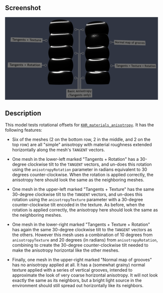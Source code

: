 ## Screenshot

![screenshot](screenshot/screenshot-large.png)

## Description

This model tests rotational offsets for [`KHR_materials_anisotropy`](https://github.com/KhronosGroup/glTF/tree/main/extensions/2.0/Khronos/KHR_materials_anisotropy).  It has the following features:

- Six of the meshes (2 on the bottom row, 2 in the middle, and 2 on the top row) are all "simple" anisotropy with material roughness extended horizontally along the mesh's `TANGENT` vectors.

- One mesh in the lower-left marked "Tangents + Rotation" has a 30-degree clockwise tilt to the `TANGENT` vectors, and un-does this rotation using the `anisotropyRotation` parameter in radians equivalent to 30 degrees counter-clockwise.  When the rotation is applied correctly, the anisotropy here should look the same as the neighboring meshes.

- One mesh in the upper-left marked "Tangents + Texture" has the same 30-degree clockwise tilt to the `TANGENT` vectors, and un-does this rotation using the `anisotropyTexture` parameter with a 30-degree counter-clockwise tilt encoded in the texture.  As before, when the rotation is applied correctly, the anisotropy here should look the same as the neighboring meshes.

- One mesh in the lower-right marked "Tangents + Texture + Rotation" has again the same 30-degree clockwise tilt to the `TANGENT` vectors as the others.  However this mesh uses a combination of 10 degrees from `anisotropyTexture` and 20 degrees (in radians) from `anisotropyRotation`, combining to create the 30-degree counter-clockwise tilt needed to make the anisotropy horizontal like the other meshes.

- Finally, one mesh in the upper-right marked "Normal map of grooves" has no anisotropy applied at all.  It has a (somewhat grainy) normal texture applied with a series of vertical grooves, intended to approximate the look of very coarse horizontal anisotropy.  It will not look exactly the same as its neighbors, but a bright light source in the environment should still spread out horizontally like its neighbors.

